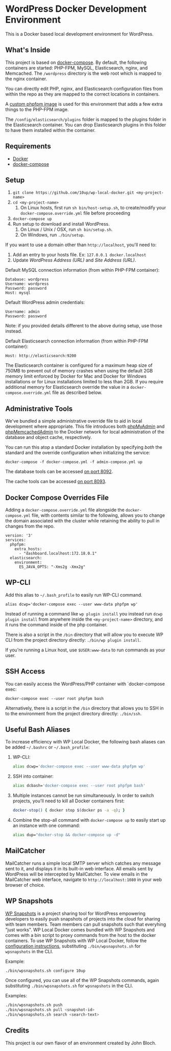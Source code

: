 # WordPress Docker Development Environment

This is a Docker based local development environment for WordPress.

## What's Inside

This project is based on [docker-compose](https://docs.docker.com/compose/). By default, the following containers are started: PHP-FPM, MySQL, Elasticsearch, nginx, and Memcached. The `/wordpress` directory is the web root which is mapped to the nginx container.

You can directly edit PHP, nginx, and Elasticsearch configuration files from within the repo as they are mapped to the correct locations in containers.

A [custom phpfpm image](https://github.com/10up/phpfpm-image) is used for this environment that adds a few extra things to the PHP-FPM image.

The `/config/elasticsearch/plugins` folder is mapped to the plugins folder in the Elasticsearch container. You can drop Elasticsearch plugins in this folder to have them installed within the container.

## Requirements

* [Docker](https://www.docker.com/)
* [docker-compose](https://docs.docker.com/compose/)

## Setup

1. `git clone https://github.com/10up/wp-local-docker.git <my-project-name>`
1. `cd <my-project-name>`
    1. On Linux hosts, first run `sh bin/host-setup.sh`, to create/modify your `docker-compose.override.yml` file before proceeding
1. `docker-compose up`
1. Run setup to download and install WordPress.
	1. On Linux / Unix / OSX, run `sh bin/setup.sh`.
	2. On Windows, run `./bin/setup`.

If you want to use a domain other than `http://localhost`, you'll need to:
1. Add an entry to your hosts file. Ex: `127.0.0.1 docker.localhost`
1. Update _WordPress Address (URL)_ and _Site Address (URL)_.

Default MySQL connection information (from within PHP-FPM container):

```
Database: wordpress
Username: wordpress
Password: password
Host: mysql
```

Default WordPress admin credentials:

```
Username: admin
Password: password
```

Note: if you provided details different to the above during setup, use those instead.

Default Elasticsearch connection information (from within PHP-FPM container):

```
Host: http://elasticsearch:9200
```

The Elasticsearch container is configured for a maximum heap size of 750MB to prevent out of memory crashes when using the default 2GB memory limit enforced by Docker for Mac and Docker for Windows installations or for Linux installations limited to less than 2GB. If you require additional memory for Elasticsearch override the value in a `docker-compose.override.yml` file as described below.

## Administrative Tools

We've bundled a simple administrative override file to aid in local development where appropriate. This file introduces both [phpMyAdmin](https://www.phpmyadmin.net/) and [phpMemcachedAdmin](https://github.com/elijaa/phpmemcachedadmin) to the Docker network for local administration of the database and object cache, respectively.

You can run this atop a standard Docker installation by specifying _both_ the standard and the override configuration when initializing the service:

```
docker-compose -f docker-compose.yml -f admin-compose.yml up
```

The database tools can be accessed [on port 8092](http://localhost:8092).

The cache tools can be accessed [on port 8093](http://localhost:8093).

## Docker Compose Overrides File

Adding a `docker-compose.override.yml` file alongside the `docker-compose.yml` file, with contents similar to
the following, allows you to change the domain associated with the cluster while retaining the ability to pull in changes from the repo.

```
version: '3'
services:
  phpfpm:
    extra_hosts:
      - "dashboard.localhost:172.18.0.1"
  elasticsearch:
    environment:
      ES_JAVA_OPTS: "-Xms2g -Xmx2g"
```

## WP-CLI

Add this alias to `~/.bash_profile` to easily run WP-CLI command.

```
alias dcwp='docker-compose exec --user www-data phpfpm wp'
```

Instead of running a command like `wp plugin install` you instead run `dcwp plugin install` from anywhere inside the
`<my-project-name>` directory, and it runs the command inside of the php container.

There is also a script in the `/bin` directory that will allow you to execute WP CLI from the project directory directly: `./bin/wp plugin install`.

If you're running a Linux host, use `$USER:www-data` to run commands as your user.

## SSH Access

You can easily access the WordPress/PHP container with `docker-compose exec:

```
docker-compose exec --user root phpfpm bash
```

Alternatively, there is a script in the `/bin` directory that allows you to SSH in to the environment from the project directory directly: `./bin/ssh`.

## Useful Bash Aliases

To increase efficiency with WP Local Docker, the following bash aliases can be added `~/.bashrc` or `~/.bash_profile`:

1. WP-CLI:
    ```bash
    alias dcwp='docker-compose exec --user www-data phpfpm wp'
    ```
2. SSH into container:
    ```bash
    alias dcbash='docker-compose exec --user root phpfpm bash'
    ```
3. Multiple instances cannot be run simultaneously. In order to switch projects, you'll need to kill all Docker containers first: 
    ```bash
    docker-stop() { docker stop $(docker ps -a -q); }
    ```
4. Combine the stop-all command with `docker-compose up` to easily start up an instance with one command: 
    ```bash
    alias dup="docker-stop && docker-compose up -d"
    ```

## MailCatcher

MailCatcher runs a simple local SMTP server which catches any message sent to it, and displays it in its built-in web interface. All emails sent by WordPress will be intercepted by MailCatcher. To view emails in the MailCatcher web interface, navigate to `http://localhost:1080` in your web browser of choice.

## WP Snapshots

[WP Snapshots](https://github.com/10up/wpsnapshots) is a project sharing tool for WordPress empowering developers to easily push snapshots of projects into the cloud for sharing with team members. Team members can pull snapshots such that everyhing "just works".  WP Local Docker comes bundled with WP Snapshots and comes with a bin script to proxy commands from the host to the docker containers.  To use WP Snapshots with WP Local Docker, follow the [configuration instructions](https://github.com/10up/wpsnapshots#configure), substituting `./bin/wpsnapshots.sh` for `wpsnapshots` in the CLI.

Example:

```sh
./bin/wpsnapshots.sh configure 10up
```

Once configured, you can use all of the WP Snapshots commands, again substituting `./bin/wpsnapshots.sh` for `wpsnapshots` in the CLI.

Examples:

```sh
./bin/wpsnapshots.sh push
./bin/wpsnapshots.sh pull <snapshot-id>
./bin/wpsnapshots.sh search <search-text>
```

## Credits

This project is our own flavor of an environment created by John Bloch.
